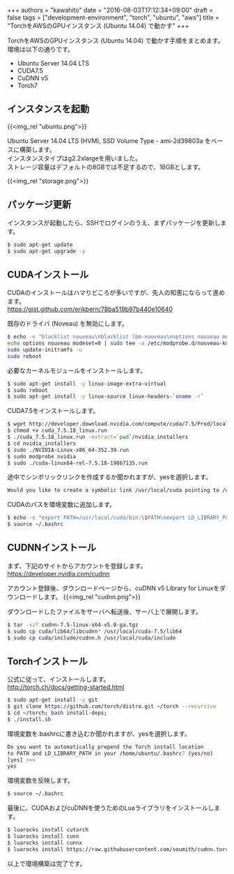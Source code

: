 +++
authors = "kawahito"
date = "2016-08-03T17:12:34+09:00"
draft = false
tags = ["development-environment", "torch", "ubuntu", "aws"]
title = "TorchをAWSのGPUインスタンス (Ubuntu 14.04) で動かす"
+++

TorchをAWSのGPUインスタンス (Ubuntu 14.04) で動かす手順をまとめます。  
環境は以下の通りです。

* Ubuntu Server 14.04 LTS
* CUDA7.5
* CuDNN v5
* Torch7

## インスタンスを起動
{{<img_rel "ubuntu.png">}}

Ubuntu Server 14.04 LTS (HVM), SSD Volume Type - ami-2d39803a をベースに構築します。  
インスタンスタイプはg2.2xlargeを用いました。  
ストレージ容量はデフォルトの8GBでは不足するので、16GBとします。  

{{<img_rel "storage.png">}}

## パッケージ更新
インスタンスが起動したら、SSHでログインのうえ、まずパッケージを更新します。
```sh
$ sudo apt-get update
$ sudo apt-get upgrade -y
```

## CUDAインストール
CUDAのインストールはハマりどころが多いですが、先人の知恵にならって進めます。  
https://gist.github.com/erikbern/78ba519b97b440e10640

既存のドライバ (Noveau) を無効にします。
```sh
$ echo -e "blacklist nouveau\nblacklist lbm-nouveau\noptions nouveau modeset=0\nalias nouveau off\nalias lbm-nouveau off\n" | sudo tee /etc/modprobe.d/blacklist-nouveau.conf
echo options nouveau modeset=0 | sudo tee -a /etc/modprobe.d/nouveau-kms.conf
sudo update-initramfs -u
sudo reboot
```

必要なカーネルモジュールをインストールします。
```sh
$ sudo apt-get install -y linux-image-extra-virtual
$ sudo reboot
$ sudo apt-get install -y linux-source linux-headers-`uname -r`
```

CUDA7.5をインストールします。
```sh
$ wget http://developer.download.nvidia.com/compute/cuda/7.5/Prod/local_installers/cuda_7.5.18_linux.run
$ chmod +x cuda_7.5.18_linux.run
$ ./cuda_7.5.18_linux.run -extract=`pwd`/nvidia_installers
$ cd nvidia_installers
$ sudo ./NVIDIA-Linux-x86_64-352.39.run
$ sudo modprobe nvidia
$ sudo ./cuda-linux64-rel-7.5.18-19867135.run
```

途中でシンボリックリンクを作成するか聞かれますが、yesを選択します。
```sh
Would you like to create a symbolic link /usr/local/cuda pointing to /usr/local/cuda-7.5? ((y)es/(n)o/(a)bort) [ default is yes ]: y
```

CUDAのパスを環境変数に追加します。
```sh
$ echo -e "export PATH=/usr/local/cuda/bin:\$PATH\nexport LD_LIBRARY_PATH=/usr/local/cuda/lib64:\$LD_LIBRARY_PATH" | tee -a ~/.bashrc
$ source ~/.bashrc
```

## CUDNNインストール
まず、下記のサイトからアカウントを登録します。  
https://developer.nvidia.com/cudnn  

アカウント登録後、ダウンロードページから、cuDNN v5 Library for Linuxをダウンロードします。
{{<img_rel "cudnn.png">}}

ダウンロードしたファイルをサーバへ転送後、サーバ上で展開します。
```sh
$ tar -xzf cudnn-7.5-linux-x64-v5.0-ga.tgz
$ sudo cp cuda/lib64/libcudnn* /usr/local/cuda-7.5/lib64
$ sudo cp cuda/include/cudnn.h /usr/local/cuda/include
```

## Torchインストール
公式に従って、インストールします。  
http://torch.ch/docs/getting-started.html  

```sh
$ sudo apt-get install -y git
$ git clone https://github.com/torch/distro.git ~/torch --recursive
$ cd ~/torch; bash install-deps;
$ ./install.sh
```

環境変数を.bashrcに書き込むか聞かれますが、yesを選択します。
```sh
Do you want to automatically prepend the Torch install location
to PATH and LD_LIBRARY_PATH in your /home/ubuntu/.bashrc? (yes/no)
[yes] >>> 
yes
```

環境変数を反映します。
```sh
$ source ~/.bashrc
```

最後に、CUDAおよびcuDNNを使うためのLuaライブラリをインストールします。
```sh
$ luarocks install cutorch
$ luarocks install cunn
$ luarocks install cunnx
$ luarocks install https://raw.githubusercontent.com/soumith/cudnn.torch/master/cudnn-scm-1.rockspec
```

以上で環境構築は完了です。
